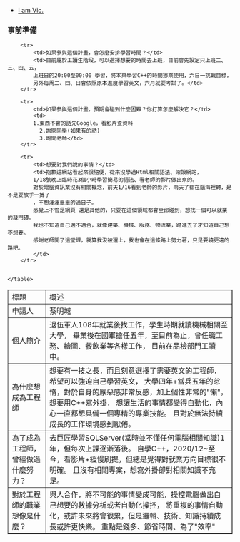 <html>
<head>
	<title>Homepage</title>
</head>
<body>
	<ul>
		<li><a href="https://pda.104.com.tw/profile/edit?vno=74rk3wa0w">  I am Vic. </a></li>
	</ul>
	<h3>事前準備</h3>
	<table border="1">
		<tr>
			<td>標題</td>
			<td>概述</td>
		</tr>
		<tr>
			<td>申請人</td>
			<td>蔡明城</td>
		</tr>
		<tr>
			<td>個人簡介</td>
			<td>退伍軍人108年就業後找工作，學生時期就讀機械相關至大學，
			畢業後在國軍擔任五年，至目前為止，曾任職工務、繪圖、餐飲業等各樣工作，
			目前在品檢部門工讀中。 	</td>
		</tr>
		<tr>
			<td>為什麼想成為工程師</td>
			<td>想要有一技之長，而且刻意選擇了需要英文的工程師，希望可以強迫自己學習英文，
			大學四年+當兵五年的怠惰，對於自身的厭惡感非常反感，加上個性非常的"懶"，想要用C++寫外掛，
			想讓生活的事情都變得自動化，內心一直都想具備一個專精的專業技能。
			且對於無法持續成長的工作環境感到厭倦。</td>
		</tr>
		<tr>
			<td>為了成為工程師，曾經做過什麼努力？</td>
			<td>去巨匠學習SQLServer(當時並不懂任何電腦相關知識)1年，但每次上課逐漸落後。
			自學C++，2020/12~至今，看影片+緩慢刷提，但總是覺得對就業方向目標很不明確。
			且沒有相關專案，想寫外掛卻對相關知識不充足。</td>
		</tr>
		<tr>
			<td>對於工程師的職業想像是什麼？</td>
			<td>與人合作，將不可能的事情變成可能，操控電腦做出自己想要的數據分析或者自動化操控，
			將重複的事情自動化，或許未來將會很累，但是邏輯、技術、知識持續成長或許更快樂。
			重點是錢多、節省時間、為了"效率"</td>
		</tr>
		
		<tr>
			<td>如果參與這個計畫，會怎麼安排學習時間？</td>
			<td>目前屬於工讀生階段，可以選擇想要的時間去上班，目前會先設定只上班二、三、四、五，
			上班日的20:00至00:00 學習，將本來學習C++的時間挪來使用，六日一挑戰目標，
			另外每周二、四、日會依照原本進度學習英文，六月就要考試了。</td>
		</tr>
		
		<tr>
			<td>如果參與這個計畫，預期會碰到什麼困難？你打算怎麼解決它？</td>
			<td>
			1.東西不會的話先Google，看影片查資料
			  2.詢問同學(如果有的話)
			  3.詢問老師</td>
		</tr>
		
		<tr>
			<td>想要對我們說的事情？</td>
			<td>抱歉這網站看起來很隨便，從來沒學過Html相關語法、架設網站，
			1/18號晚上臨時花3個小時學習簡易的語法、看老師的影片做出來的。
			對於電腦資訊業沒有相關概念，前天1/16看到老師的影片，兩天了都在腦海裡轉，是不是要放手一搏了
			，不想渾渾噩噩的過日子。
			感覺上不管是網頁 還是其他的，只要在這個領域都會全部碰到，想找一個可以就業的敲門磚。
			我也不知道自己適不適合，就像建築、機械、服務、物流業，踏進去了才知道自己想不想要。
			感謝老師開了這堂課，就算我沒被選上，我也會在這條路上努力著，只是要繞更遠的路吧。
			</td>
		</tr>


	</table>
</body>
</html>

